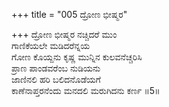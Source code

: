 +++
title = "005 ದ್ರೋಣ ಭೀಷ್ಮರ"

+++
ದ್ರೋಣ ಭೀಷ್ಮರ ನಚ್ಚಿದರೆ ಮುಂ   
ಗಾಣಿಕೆಯಲೇ ಮಡಿದರೆನ್ನಯ   
ಗೋಣ ಕೊಯ್ದನು ಕೃಷ್ಣ ಮುನ್ನಿನ ಕುಲವನೆಚ್ಚರಿಸಿ   
ಪ್ರಾಣ ಪಾಂಡವರೆಂಬ ನುಡಿಯನು   
ಜಾಣಿನಲಿ ಹರಿ ಬಲಿದನೊಡೆಯಗೆ   
ಕಾಣೆನಾಪ್ತರನೆಂದು ಮನದಲಿ ಮರುಗಿದನು ಕರ್ಣ    ॥5॥